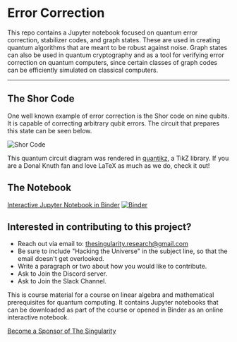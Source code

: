 # Error Correction
This repo contains a Jupyter notebook focused on quantum error correction, stabilizer codes, and graph states. These are used in creating quantum algorithms that are meant to be robust against noise. Graph states can also be used in quantum cryptography and as a tool for verifying error correction on quantum computers, since certain classes of graph codes can be efficiently simulated on classical computers. 

---

## The Shor Code

One well known example of error correction is the Shor code on nine qubits. It is capable of correcting arbitrary qubit errors. The circuit that prepares this state can be seen below. 

![Shor Code](Shor_code_v2.png)

This quantum circuit diagram was rendered in [quantikz](https://ctan.org/pkg/quantikz?lang=en), a TikZ library. If you are a Donal Knuth fan and love LaTeX as much as we do, check it out!


## The Notebook

[Interactive Jupyter Notebook in Binder](https://mybinder.org/v2/gh/The-Singularity-Research/error-correction/18b3d6a89bb8d7d22b9a4b179ff657e336882adc?filepath=error_correction.ipynb)
[![Binder](https://mybinder.org/badge_logo.svg)](https://mybinder.org/v2/gh/The-Singularity-Research/error-correction/master?filepath=error_correction.ipynb)

## Interested in contributing to this project? 
- Reach out via email to: thesingularity.research@gmail.com
- Be sure to include "Hacking the Universe" in the subject line, so that the email doesn't get overlooked. 
- Write a paragraph or two about how you would like to contribute.
- Ask to Join the Discord server. 
- Ask to Join the Slack Channel.

This is course material for a course on linear algebra and mathematical prerequisites for quantum computing. It contains Jupyter notebooks that can be downloaded as part of the course or opened in Binder as an online interactive notebook. 

[Become a Sponsor of The Singularity](https://github.com/sponsors/The-Singularity-Research)
